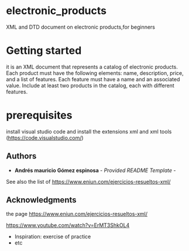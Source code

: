 # electronic_products
XML and DTD document on electronic products,for beginners

 
# Getting started
it is an XML document that represents a catalog of electronic products. Each product must have the following elements: name, description, price, and a list of features. Each feature must have a name and an associated value. Include at least two products in the catalog, each with different features.

# prerequisites
install visual studio code and install the extensions  xml and xml tools
(https://code.visualstudio.com/)


## Authors

  - **Andrés mauricio Gómez espinosa** - *Provided README Template* -

See also the list of
https://www.eniun.com/ejercicios-resueltos-xml/

## Acknowledgments

the page https://www.eniun.com/ejercicios-resueltos-xml/

https://www.youtube.com/watch?v=ErMT3ShkOL4
  - Inspiration: exercise of practice
  - etc

